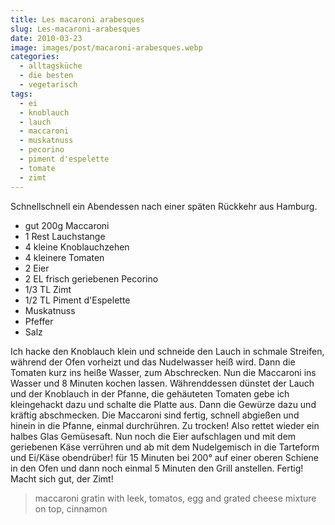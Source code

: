 ```yaml
---
title: Les macaroni arabesques
slug: Les-macaroni-arabesques
date: 2010-03-23
image: images/post/macaroni-arabesques.webp
categories: 
  - alltagsküche
  - die besten
  - vegetarisch
tags: 
  - ei
  - knoblauch
  - lauch
  - maccaroni
  - muskatnuss
  - pecorino
  - piment d'espelette
  - tomate
  - zimt
---
```


Schnellschnell ein Abendessen nach einer späten Rückkehr aus Hamburg.

* gut 200g Maccaroni 
* 1 Rest Lauchstange 
* 4 kleine Knoblauchzehen 
* 4 kleinere Tomaten 
* 2 Eier 
* 2 EL frisch geriebenen Pecorino 
* 1/3 TL Zimt 
* 1/2 TL Piment d'Espelette 
* Muskatnuss 
* Pfeffer 
* Salz

Ich hacke den Knoblauch klein und schneide den Lauch in schmale Streifen, während der Ofen vorheizt und das Nudelwasser heiß wird. Dann die Tomaten kurz ins heiße Wasser, zum Abschrecken. Nun die Maccaroni ins Wasser und 8 Minuten kochen lassen. Währenddessen dünstet der Lauch und der Knoblauch in der Pfanne, die gehäuteten Tomaten gebe ich kleingehackt dazu und schalte die Platte aus. Dann die Gewürze dazu und kräftig abschmecken. Die Maccaroni sind fertig, schnell abgießen und hinein in die Pfanne, einmal durchrühren. Zu trocken! Also rettet wieder ein halbes Glas Gemüsesaft. Nun noch die Eier aufschlagen und mit dem geriebenen Käse verrühren und ab mit dem Nudelgemisch in die Tarteform und Ei/Käse obendrüber! für 15 Minuten bei 200° auf einer oberen Schiene in den Ofen und dann noch einmal 5 Minuten den Grill anstellen. Fertig! Macht sich gut, der Zimt!

> maccaroni gratin with leek, tomatos, egg and grated cheese mixture on top, cinnamon